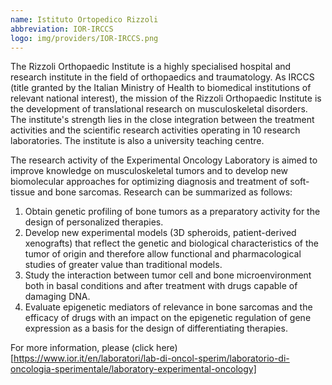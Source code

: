```yaml
---
name: Istituto Ortopedico Rizzoli
abbreviation: IOR-IRCCS
logo: img/providers/IOR-IRCCS.png
---
```


The Rizzoli Orthopaedic Institute is a highly specialised hospital and research institute in the field of orthopaedics and traumatology. As IRCCS (title granted by the Italian Ministry of Health to biomedical institutions of relevant national interest), the mission of the Rizzoli Orthopaedic Institute is the development of translational research on musculoskeletal disorders. The institute's strength lies in the close integration between the treatment activities and the scientific research activities operating in 10 research laboratories. The institute is also a university teaching centre.

The research activity of the Experimental Oncology Laboratory is aimed to improve knowledge on musculoskeletal tumors and to develop new biomolecular approaches for optimizing diagnosis and treatment of soft-tissue and bone sarcomas. Research can be summarized as follows:
1. Obtain genetic profiling of bone tumors as a preparatory activity for the design of personalized therapies.
2. Develop new experimental models (3D spheroids, patient-derived xenografts) that reflect the genetic and biological characteristics of the tumor of origin and therefore allow functional and pharmacological studies of greater value than traditional models.
3. Study the interaction between tumor cell and bone microenvironment both in basal conditions and after treatment with drugs capable of damaging DNA.
4. Evaluate epigenetic mediators of relevance in bone sarcomas and the efficacy of drugs with an impact on the epigenetic regulation of gene expression as a basis for the design of differentiating therapies.
   
For more information, please (click here)[https://www.ior.it/en/laboratori/lab-di-oncol-sperim/laboratorio-di-oncologia-sperimentale/laboratory-experimental-oncology]

